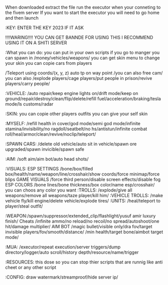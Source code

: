 When downloaded extract the file run the executor when your conneting to the fivem server If you want to start the executor you will need to go home and then launch

:KEY: ENTER THE KEY 2023 IF IT ASK

!!!!WARING!!!! YOU CAN GET BANNDE FOR USING THIS I RECOMMEND USING IT ON A SHITI SERVER

:What you can do:
you can put in your own scripts if you go to manger you can spawn in /money/vehicles/weapons/ you can get skin menu to change your skin you can copie cars from players

/Teleport using coords/(x, y, z) auto tp on way point /you can also free cam/ you can also /explode players/cage players/put people in prison/revive players/carry people/

:VEHICLE: /auto repair/keep engine lights on/drift mode/keep on ground/repair/destroy/clean/flip/delete/refill fuel/acceleration/braking/tesla mode/ls customs/radar

:SKIN: you can copie other players outfits you can give your self skin

:MYSELF: /refill health in cover/god mode/semi god mode/infinite stamina/invisibility/no ragdoll/seatbelt/no hs/antistun/infinite combat roll/heal/armor/clean/revive/noclip/teleport/

:SPAWN CARS: /delete old vehicle/auto sit in vehicle/spawn ore upgraded/spawn invicible/spawn safe

:AIM: /soft aim/aim bot/auto head shots/

:VISUALS: ESP SETTINGS /bone/box/filled box/health/name/weapon/line/crosshair/show coords/force minimap/force blips GAME VISUALS /force third person/disable screen effects/disable fog ESP COLORS /bone lines/bone thickness/box color/name esp/crosshair/ you can choos any color you want :TROLLS: /explode/give all weapons/remove all weapons/taze player/kill him/ :VEHICLE TROLLS: /make vehicle fly/kill engine/delete vehicle/explode tires/ :UNITS: /heal/teleport to player/steal outfit/

:WEAPON:/spawn/suppressor/extended_clip/flashlight/yusuf amir luxury finish/ Cheats /infinite ammo/no reload/no recoil/no spread/autoshoot/one hit/damage multiplier/ AIM BOT /magic bullet/visible only/dra fov/target invisible players/fov/smooth/distance/ /min health/target bone/aimbot target mode/

:MUA: /executor/repeat execution/server triggers/dump directory/logger/auto scroll/history depth/resource/name/trigger

:RESOURCES: this dose so you can stop thier scripts that are runnig like anti cheet or any other script

:CONFIG: draw watermark/streamproof/hide server ip/
